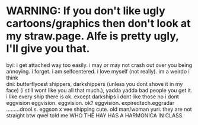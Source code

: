 # WARNING: If you don't like ugly cartoons/graphics then don't look at my straw.page. Alfe is pretty ugly, I'll give you that.
byi: i get attached way too easily. i may or may not crash out over you being annoying. i forget. i am selfcentered. i love myself (not really). im a weirdo  i think<br>
dni: butterflycest shippers, darkshippers (unless you dont shove it in my face) (i still wont like you all that much.), yadda yadda bad people you get it.<br>
i like every ship there is ok. except darkships i dont like those no i dont<br>
eggvision eggvision. eggvision. ok? eggvision. expiredtech.eggradar .........drool.s. eggson x vee shipping cute. old man/woman yuri. they are not straight btw qwel told me WHO THE HAY HAS A HARMONICA IN CLASS.
